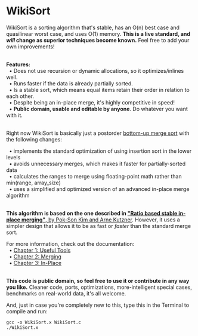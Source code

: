 WikiSort
======

WikiSort is a sorting algorithm that's stable, has an O(n) best case and quasilinear worst case, and uses O(1) memory. <b>This is a live standard, and <i>will</i> change as superior techniques become known.</b> Feel free to add your own improvements!<br/>

<br/>
<b>Features:</b><br/>
&nbsp;&nbsp;• Does not use recursion or dynamic allocations, so it optimizes/inlines well.<br/>
&nbsp;&nbsp;• Runs faster if the data is already partially sorted.<br/>
&nbsp;&nbsp;• Is a stable sort, which means equal items retain their order in relation to each other.<br/>
&nbsp;&nbsp;• Despite being an in-place merge, it's highly competitive in speed!<br/>
&nbsp;&nbsp;• <b>Public domain, usable and editable by anyone</b>. Do whatever you want with it.<br/><br/>

Right now WikiSort is basically just a postorder <a href="http://www.algorithmist.com/index.php/Merge_sort#Bottom-up_merge_sort">bottom-up merge sort</a> with the following changes:<br/>

&nbsp;&nbsp;• implements the standard optimization of using insertion sort in the lower levels<br/>
&nbsp;&nbsp;• avoids unnecessary merges, which makes it faster for partially-sorted data<br/>
&nbsp;&nbsp;• calculates the ranges to merge using floating-point math rather than min(range, array_size)<br/>
&nbsp;&nbsp;• uses a simplified and optimized version of an advanced in-place merge algorithm<br/><br/>

<b>This algorithm is based on the one described in <a href="http://www.researchgate.net/publication/225153768_Ratio_Based_Stable_In-Place_Merging">"Ratio based stable in-place merging"</b>, by Pok-Son Kim and Arne Kutzner</a>. However, it uses a simpler design that allows it to be as fast or <i>faster</i> than the standard merge sort.<br/>

For more information, check out the documentation:<br/>
&nbsp;&nbsp;• <a href="https://github.com/BonzaiThePenguin/WikiSort/master/Chapter%201:%20Useful%20Tools.md">Chapter 1: Useful Tools</a><br/>
&nbsp;&nbsp;• <a href="https://github.com/BonzaiThePenguin/WikiSort/master/Chapter%202:%20Merging.md">Chapter 2: Merging</a><br/>
&nbsp;&nbsp;• <a href="https://github.com/BonzaiThePenguin/WikiSort/master/Chapter%203:%20In-Place.md">Chapter 3: In-Place</a><br/><br/>


<b>This code is public domain, so feel free to use it or contribute in any way you like.</b> Cleaner code, ports, optimizations, more-intelligent special cases, benchmarks on real-world data, it's all welcome.


And, just in case you're completely new to this, type this in the Terminal to compile and run:

    gcc -o WikiSort.x WikiSort.c
    ./WikiSort.x
